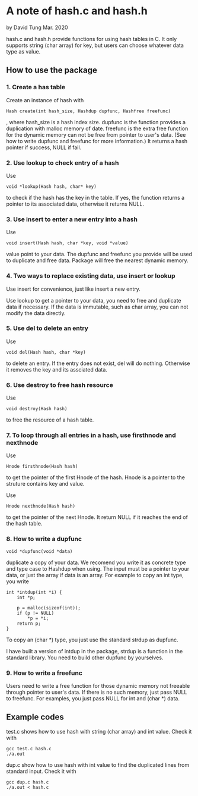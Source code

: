 # A note of hash.c and hash.h

by David Tung Mar. 2020

hash.c and hash.h provide functions for using hash tables in C. It only supports string (char array) for key, but users can choose whatever data type as value.

## How to use the package

### 1. Create a has table

Create an instance of hash with

    Hash create(int hash_size, Hashdup dupfunc, Hashfree freefunc)
    
, where hash_size is a hash index size. dupfunc is the function provides a duplication with malloc memory of date. freefunc is the extra free function for the dynamic memory can not be free from pointer to user's data. (See how to write dupfunc and freefunc for more information.) It returns a hash pointer if success, NULL if fail.

### 2. Use lookup to check entry of a hash

Use

    void *lookup(Hash hash, char* key) 
    
to check if the hash has the key in the table. If yes, the function returns a pointer to its associated data, otherwise it returns NULL.

### 3. Use insert to enter a new entry into a hash

Use 
    
    void insert(Hash hash, char *key, void *value)

value point to your data. The dupfunc and freefunc you provide will be used to duplicate and free data. Package will free the nearest dynamic memory.  

### 4. Two ways to replace existing data, use insert or lookup

Use insert for convenience, just like insert a new entry.

Use lookup to get a pointer to your data, you need to free and duplicate data if necessary. If the data is immutable, such as char array, you can not modify the data directly.

### 5. Use del to delete an entry

Use

    void del(Hash hash, char *key)

to delete an entry. If the entry does not exist, del will do nothing. Otherwise it removes the key and its assciated data.

### 6. Use destroy to free hash resource

Use

    void destroy(Hash hash) 
    
to free the resource of a hash table.

### 7. To loop through all entries in a hash, use firsthnode and nexthnode

Use

    Hnode firsthnode(Hash hash)

to get the pointer of the first Hnode of the hash. Hnode is a pointer to the struture contains key and value.

Use

    Hnode nexthnode(Hash hash)

to get the pointer of the next Hnode. It return NULL if it reaches the end of the hash table.

### 8. How to write a dupfunc

    void *dupfunc(void *data) 
    
duplicate a copy of your data. We recomend you write it as concrete type and type case to Hashdup when using. The input must be a pointer to your data, or just the array if data is an array. For example to copy an int type, you write

    int *intdup(int *i) {
        int *p;

        p = malloc(sizeof(int));
        if (p != NULL)
            *p = *i;
        return p;
    }
To copy an (char *) type, you just use the standard strdup as dupfunc.

I have built a version of intdup in the package, strdup is a function in the standard library. You need to build other dupfunc by yourselves.

### 9. How to write a freefunc

Users need to write a free function for those dynamic memory not freeable through pointer to user's data. If there is no such memory, just pass NULL to freefunc. For examples, you just pass NULL for int and (char *) data.

## Example codes

test.c shows how to use hash with string (char array) and int value. Check it with

    gcc test.c hash.c
    ./a.out

dup.c show how to use hash with int value to find the duplicated lines from standard input. Check it with

    gcc dup.c hash.c
    ./a.out < hash.c
